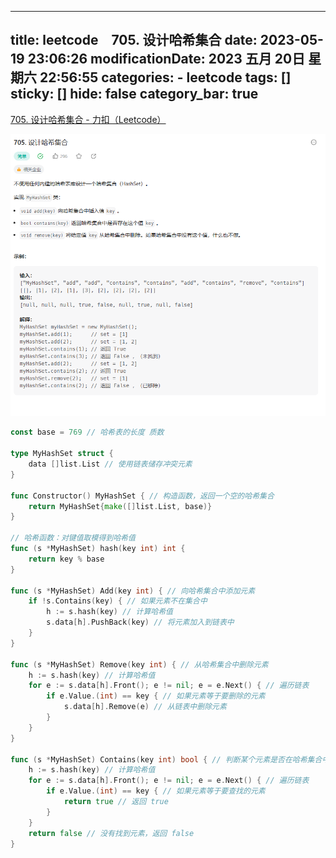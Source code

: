 
---
title: leetcode　705. 设计哈希集合
date: 2023-05-19 23:06:26
modificationDate: 2023 五月 20日 星期六 22:56:55
categories: 
	- leetcode
tags: []
sticky: []
hide: false
category_bar: true
---

[705. 设计哈希集合 - 力扣（Leetcode）](https://leetcode.cn/problems/design-hashset/description/)

![](../../imgs/Pasted%20image%2020230520225749.png)
```go
const base = 769 // 哈希表的长度 质数

type MyHashSet struct {
    data []list.List // 使用链表储存冲突元素
}

func Constructor() MyHashSet { // 构造函数，返回一个空的哈希集合
    return MyHashSet{make([]list.List, base)}
}

// 哈希函数：对键值取模得到哈希值
func (s *MyHashSet) hash(key int) int {
    return key % base
}

func (s *MyHashSet) Add(key int) { // 向哈希集合中添加元素
    if !s.Contains(key) { // 如果元素不在集合中
        h := s.hash(key) // 计算哈希值
        s.data[h].PushBack(key) // 将元素加入到链表中
    }
}

func (s *MyHashSet) Remove(key int) { // 从哈希集合中删除元素
    h := s.hash(key) // 计算哈希值
    for e := s.data[h].Front(); e != nil; e = e.Next() { // 遍历链表
        if e.Value.(int) == key { // 如果元素等于要删除的元素
            s.data[h].Remove(e) // 从链表中删除元素
        }
    }
}

func (s *MyHashSet) Contains(key int) bool { // 判断某个元素是否在哈希集合中
    h := s.hash(key) // 计算哈希值
    for e := s.data[h].Front(); e != nil; e = e.Next() { // 遍历链表
        if e.Value.(int) == key { // 如果元素等于要查找的元素
            return true // 返回 true
        }
    }
    return false // 没有找到元素，返回 false
}

```
